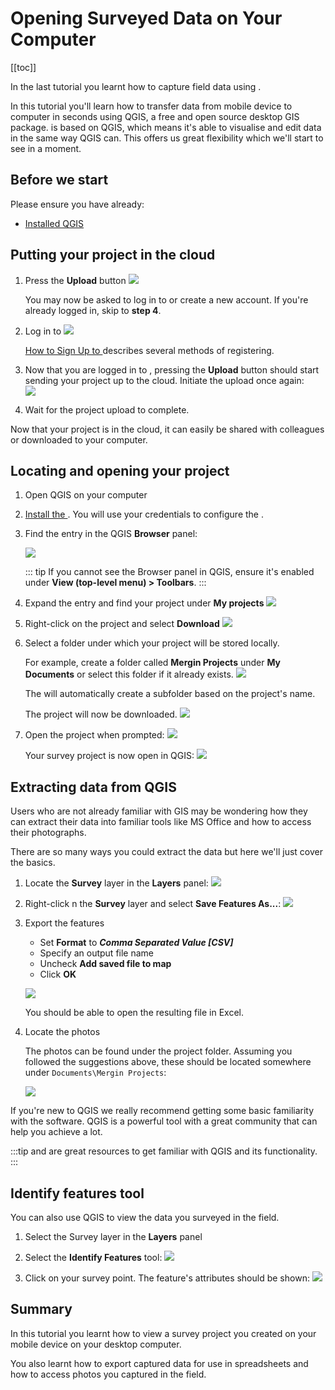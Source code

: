 # Opening Surveyed Data on Your Computer

[[toc]]

In the last tutorial you learnt how to capture field data using <MobileAppName />.

In this tutorial you'll learn how to transfer data from mobile device to computer in seconds using QGIS, a free and open source desktop GIS package. <MobileAppName /> is based on QGIS, which means it's able to visualise and edit data in the same way QGIS can. This offers us great flexibility which we'll start to see in a moment.


## Before we start
Please ensure you have already:
* [Installed QGIS](../../setup/install-qgis/index.md)


## Putting your project in the cloud
1. Press the **Upload** button
   ![](./mergin-maps-mobile-upload-project.jpg)
   
   You may now be asked to log in to <MainPlatformName /> or create a new account. If you're already logged in, skip to **step 4**.
   
2. Log in to <MainPlatformName />
   ![](./mergin-maps-mobile-log-in-to-mergin.jpg)
   
   [How to Sign Up to <MainPlatformName />](../../setup/sign-up-to-mergin-maps/index.md) describes several methods of registering.

3. Now that you are logged in to <MainPlatformName />, pressing the **Upload** button should start sending your project up to the cloud. Initiate the upload once again:  
   ![](./mergin-maps-mobile-upload-project.jpg)
   
4. Wait for the project upload to complete.

Now that your project is in the cloud, it can easily be shared with colleagues or downloaded to your computer.


## Locating and opening your project
1. Open QGIS on your computer
2. [Install the <QGISPluginName />](../../setup/install-mergin-maps-plugin-for-qgis/index.md). 
   You will use your <MainPlatformName /> credentials to configure the <QGISPluginName />.
3. Find the <MainPlatformName /> entry in the QGIS **Browser** panel:

   ![](./qgis-browser-panel.jpg)
   
   ::: tip
   If you cannot see the Browser panel in QGIS, ensure it's enabled under **View (top-level menu) > Toolbars**.
   :::
   
4. Expand the <MainPlatformName /> entry and find your project under **My projects**
   ![](./qgis-find-project.jpg)

5. Right-click on the project and select **Download**
   ![](./qgis-download-project.jpg)

6. Select a folder under which your project will be stored locally.

   For example, create a folder called **Mergin Projects** under **My Documents** or select this folder if it already exists.
   ![](./qgis-creating-mergin-projects-folder.jpg)
   
   The <QGISPluginName /> will automatically create a subfolder based on the project's name.
   
   The project will now be downloaded.
   ![](./qgis-downloading-project.jpg)

7. Open the project when prompted:
   ![](./qgis-open-project-file.jpg)
   
   Your survey project is now open in QGIS:
   ![](./qgis-project-opened.jpg)


## Extracting data from QGIS
Users who are not already familiar with GIS may be wondering how they can extract their data into familiar tools like MS Office and how to access their photographs.

There are so many ways you could extract the data but here we'll just cover the basics.

1. Locate the **Survey** layer in the **Layers** panel:
   ![](./qgis-layers-panel.jpg)
   
2. Right-click n the **Survey** layer and select **Save Features As...**:
   ![](./qgis-save-features-as.jpg)

3. Export the features
   * Set **Format** to ***Comma Separated Value [CSV]***
   * Specify an output file name
   * Uncheck **Add saved file to map**
   * Click **OK**
   
   ![](./qgis-save-as-csv-options.jpg)
   
   You should be able to open the resulting file in Excel.

4. Locate the photos

   The photos can be found under the project folder. Assuming you followed the suggestions above, these should be located somewhere under `Documents\Mergin Projects`:
   
   ![](./qgis-finding-photos.jpg)
   
If you're new to QGIS we really recommend getting some basic familiarity with the software. QGIS is a powerful tool with a great community that can help you achieve a lot.

:::tip
<QGISHelp ver="3.22" link="user_manual/index.html" text="QGIS User Guide" /> and <QGISHelp ver="3.22" link="training_manual/index.html" text="QGIS Training Manual" /> are great resources to get familiar with QGIS and its functionality.
:::

## Identify features tool
You can also use QGIS to view the data you surveyed in the field.
1. Select the Survey layer in the **Layers** panel
2. Select the **Identify Features** tool:
   ![](./qgis-identify-features-tool.jpg)

3. Click on your survey point. The feature's attributes should be shown:
   ![](./qgis-identify-results.jpg)


## Summary
In this tutorial you learnt how to view a survey project you created on your mobile device on your desktop computer. 

You also learnt how to export captured data for use in spreadsheets and how to access photos you captured in the field.
